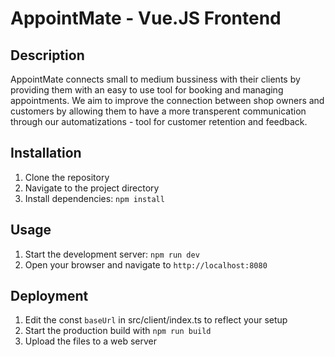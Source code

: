 # AppointMate - Vue.JS Frontend

## Description
AppointMate connects small to medium bussiness with their clients by providing them with an easy to use tool
for booking and managing appointments. We aim to improve the connection between shop owners and customers by
allowing them to have a more transperent communication through our automatizations - tool for customer retention
and feedback.

## Installation
1. Clone the repository
2. Navigate to the project directory
3. Install dependencies: `npm install`

## Usage
1. Start the development server: `npm run dev`
2. Open your browser and navigate to `http://localhost:8080`

## Deployment
1. Edit the const `baseUrl` in src/client/index.ts to reflect your setup
2. Start the production build with `npm run build`
3. Upload the files to a web server
